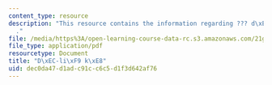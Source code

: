 ```yaml
---
content_type: resource
description: "This resource contains the information regarding ??? d\xEC-li\xF9 k\xE8\
  ."
file: /media/https%3A/open-learning-course-data-rc.s3.amazonaws.com/21g-103-chinese-iii-regular-fall-2005/dec0da47d1adc91cc6c5d1f3d642af76_MIT21G_103F05_chars6.pdf
file_type: application/pdf
resourcetype: Document
title: "D\xEC-li\xF9 k\xE8"
uid: dec0da47-d1ad-c91c-c6c5-d1f3d642af76
---
```


